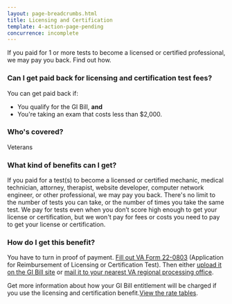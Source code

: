 ```yaml
---
layout: page-breadcrumbs.html
title: Licensing and Certification
template: 4-action-page-pending
concurrence: incomplete
---
```


If you paid for 1 or more tests to become a licensed or certified professional, we may pay you back. Find out how.

<div class="call-out" markdown="1">

### Can I get paid back for licensing and certification test fees?
You can get paid back if:

  -	You qualify for the GI Bill, **and** 
  -	You're taking an exam that costs less than $2,000.

### Who's covered?
Veterans

</div>

### What kind of benefits can I get?
If you paid for a test(s) to become a licensed or certified mechanic, medical technician, attorney, therapist, website developer, computer network engineer, or other professional, we may pay you back. There's no limit to the number of tests you can take, or the number of times you take the same test. We pay for tests even when you don’t score high enough to get your license or certification, but we won't pay for fees or costs you need to pay to get your license or certification.

### How do I get this benefit?
You have to turn in proof of payment. [Fill out VA Form 22-0803](http://www.vba.va.gov/pubs/forms/VBA-22-0803-ARE.pdf) (Application for Reimbursement of Licensing or Certification Test). Then either [upload it on the GI Bill site](https://gibill.custhelp.com/app/utils/login_form/) or [mail it to your nearest VA regional processing office](http://www.benefits.va.gov/gibill/regional_processing.asp).

Get more information about how your GI Bill entitlement will be charged if you use the licensing and certification benefit.[View the rate tables](https://gibill.custhelp.com/app/answers/detail/a_id/29). 

